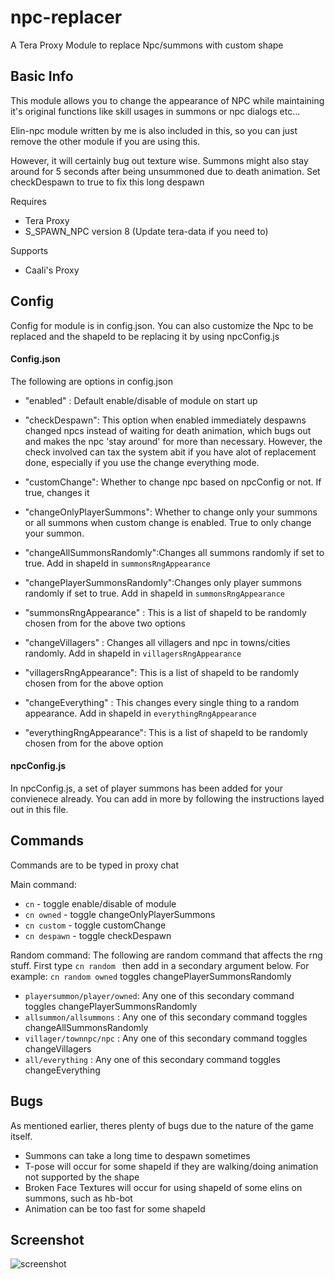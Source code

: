 # npc-replacer
A Tera Proxy Module to replace Npc/summons with custom shape

## Basic Info
This module allows you to change the appearance of NPC while maintaining it's original functions like skill usages in summons or npc dialogs etc...

Elin-npc module written by me is also included in this, so you can just remove the other module if you are using this.

However, it will certainly bug out texture wise. Summons might also stay around for 5 seconds after being unsummoned due to death animation. Set checkDespawn to true to fix this long despawn

Requires
- Tera Proxy
- S_SPAWN_NPC version 8 (Update tera-data if you need to)

Supports
- Caali's Proxy
## Config
Config for module is in config.json. You can also customize the Npc to be replaced and the shapeId to be replacing it by using npcConfig.js

#### Config.json
The following are options in config.json

- "enabled" : Default enable/disable of module on start up
- "checkDespawn": This option when enabled immediately despawns changed npcs instead of waiting for death animation, which bugs out and makes the npc 'stay around' for more than necessary. However, the check involved can tax the system abit if you have alot of replacement done, especially if you use the change everything mode.
- "customChange": Whether to change npc based on npcConfig or not. If true, changes it
- "changeOnlyPlayerSummons": Whether to change only your summons or all summons when custom change is enabled. True to only change your summon.


- "changeAllSummonsRandomly":Changes all summons randomly if set to true. Add in shapeId in `summonsRngAppearance`
- "changePlayerSummonsRandomly":Changes only player summons randomly if set to true. Add in shapeId in `summonsRngAppearance`
- "summonsRngAppearance" : This is a list of shapeId to be randomly chosen from for the above two options


- "changeVillagers" : Changes all villagers and npc in towns/cities randomly. Add in shapeId in `villagersRngAppearance`
- "villagersRngAppearance":  This is a list of shapeId to be randomly chosen from for the above option


- "changeEverything" : This changes every single thing to a random appearance. Add in shapeId in `everythingRngAppearance`
- "everythingRngAppearance": This is a list of shapeId to be randomly chosen from for the above option

#### npcConfig.js
In npcConfig.js, a set of player summons has been added for your convienece already. You can add in more by following the instructions layed out in this file.

## Commands
Commands are to be typed in proxy chat

Main command: 
- `cn` - toggle enable/disable of module
- `cn owned` - toggle changeOnlyPlayerSummons
- `cn custom` - toggle customChange
- `cn despawn` - toggle checkDespawn

Random command: The following are random command that affects the rng stuff. First type `cn random ` then add in a secondary argument below. For example: `cn random owned` toggles changePlayerSummonsRandomly

- `playersummon/player/owned`: Any one of this secondary command toggles changePlayerSummonsRandomly
- `allsummon/allsummons` : Any one of this secondary command toggles changeAllSummonsRandomly
- `villager/townnpc/npc` : Any one of this secondary command toggles changeVillagers
- `all/everything` : Any one of this secondary command toggles changeEverything


## Bugs
As mentioned earlier, theres plenty of bugs due to the nature of the game itself.
- Summons can take a long time to despawn sometimes
- T-pose will occur for some shapeId if they are walking/doing animation not supported by the shape
- Broken Face Textures will occur for using shapeId of some elins on summons, such as hb-bot
- Animation can be too fast for some shapeId


## Screenshot
![screenshot](https://i.imgur.com/Gf92Ned.png)
